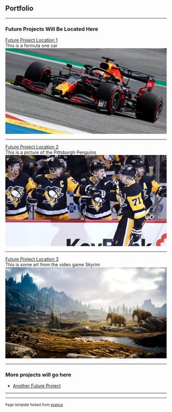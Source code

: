 ## Portfolio

---

### Future Projects Will Be Located Here 

[Future Project Location 1](/sample_page)
<br>This is a formula one car<br/>
<img src="images/red bull.jpg?raw=true"/>

---
[Future Project Location 2](/pdf/sample_presentation.pdf)
<br>This is a picture of the Pittsburgh Penguins<br/>
<img src="images/penguins.jpg?raw=true"/>

---
[Future Project Location 3](http://example.com/)
<br>This is some art from the video game Skyrim<br/>
<img src="images/skyrim.jpg?raw=true"/>

---

### More projects will go here

- [Another Future Project](http://example.com/)


---




---
<p style="font-size:11px">Page template forked from <a href="https://github.com/evanca/quick-portfolio">evanca</a></p>
<!-- Remove above link if you don't want to attibute -->
